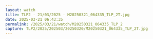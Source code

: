 ```yaml
---
layout: watch
title: TLP2 - 21/03/2025 - M20250321_064335_TLP_2T.jpg
date: 2025-03-21 06:43:35
permalink: /2025/03/21/watch/M20250321_064335_TLP_2
capture: TLP2/2025/202503/20250320/M20250321_064335_TLP_2T.jpg
---
```

